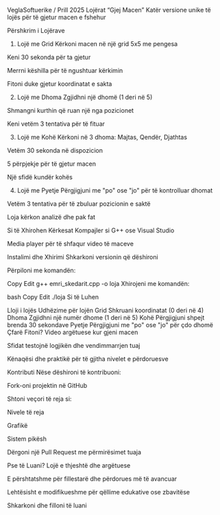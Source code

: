 VeglaSoftuerike / Prill 2025
Lojërat “Gjej Macen”
Katër versione unike të lojës për të gjetur macen e fshehur

Përshkrim i Lojërave
1. Lojë me Grid
Kërkoni macen në një grid 5x5 me pengesa

Keni 30 sekonda për ta gjetur

Merrni këshilla për të ngushtuar kërkimin

Fitoni duke gjetur koordinatat e sakta

2. Lojë me Dhoma
Zgjidhni një dhomë (1 deri në 5)

Shmangni kurthin që ruan një nga pozicionet

Keni vetëm 3 tentativa për të fituar

3. Lojë me Kohë
Kërkoni në 3 dhoma: Majtas, Qendër, Djathtas

Vetëm 30 sekonda në dispozicion

5 përpjekje për të gjetur macen

Një sfidë kundër kohës

4. Lojë me Pyetje
Përgjigjuni me "po" ose "jo" për të kontrolluar dhomat

Vetëm 3 tentativa për të zbuluar pozicionin e saktë

Loja kërkon analizë dhe pak fat

Si të Xhirohen
Kërkesat
Kompajler si G++ ose Visual Studio

Media player për të shfaqur video të maceve

Instalimi dhe Xhirimi
Shkarkoni versionin që dëshironi

Përpiloni me komandën:

Copy
Edit
g++ emri_skedarit.cpp -o loja
Xhirojeni me komandën:

bash
Copy
Edit
./loja
Si të Luhen

Lloji i lojës	Udhëzime për lojën
Grid	Shkruani koordinatat (0 deri në 4)
Dhoma	Zgjidhni një numër dhome (1 deri në 5)
Kohë	Përgjigjuni shpejt brenda 30 sekondave
Pyetje	Përgjigjuni me "po" ose "jo" për çdo dhomë
Çfarë Fitoni?
Video argëtuese kur gjeni macen

Sfidat testojnë logjikën dhe vendimmarrjen tuaj

Kënaqësi dhe praktikë për të gjitha nivelet e përdoruesve

Kontributi
Nëse dëshironi të kontribuoni:

Fork-oni projektin në GitHub

Shtoni veçori të reja si:

Nivele të reja

Grafikë

Sistem pikësh

Dërgoni një Pull Request me përmirësimet tuaja

Pse të Luani?
Lojë e thjeshtë dhe argëtuese

E përshtatshme për fillestarë dhe përdorues më të avancuar

Lehtësisht e modifikueshme për qëllime edukative ose zbavitëse

Shkarkoni dhe filloni të luani




